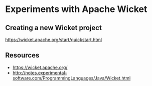 # Experiments with Apache Wicket

## Creating a new Wicket project

https://wicket.apache.org/start/quickstart.html


## Resources
- https://wicket.apache.org/
- http://notes.experimental-software.com/ProgrammingLanguages/Java/Wicket.html
